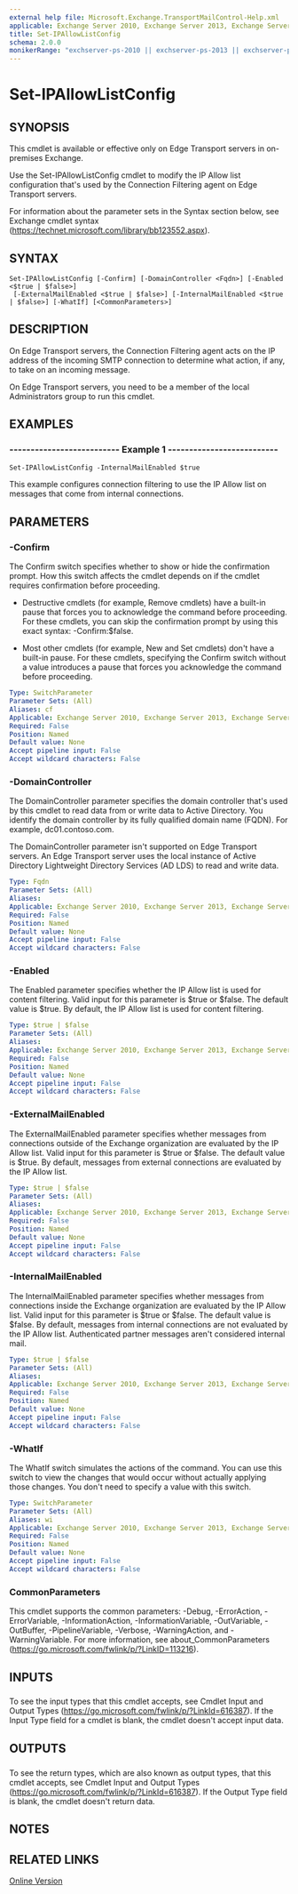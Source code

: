 ```yaml
---
external help file: Microsoft.Exchange.TransportMailControl-Help.xml
applicable: Exchange Server 2010, Exchange Server 2013, Exchange Server 2016
title: Set-IPAllowListConfig
schema: 2.0.0
monikerRange: "exchserver-ps-2010 || exchserver-ps-2013 || exchserver-ps-2016"
---
```


# Set-IPAllowListConfig

## SYNOPSIS
This cmdlet is available or effective only on Edge Transport servers in on-premises Exchange.

Use the Set-IPAllowListConfig cmdlet to modify the IP Allow list configuration that's used by the Connection Filtering agent on Edge Transport servers.

For information about the parameter sets in the Syntax section below, see Exchange cmdlet syntax (https://technet.microsoft.com/library/bb123552.aspx).

## SYNTAX

```
Set-IPAllowListConfig [-Confirm] [-DomainController <Fqdn>] [-Enabled <$true | $false>]
 [-ExternalMailEnabled <$true | $false>] [-InternalMailEnabled <$true | $false>] [-WhatIf] [<CommonParameters>]
```

## DESCRIPTION
On Edge Transport servers, the Connection Filtering agent acts on the IP address of the incoming SMTP connection to determine what action, if any, to take on an incoming message.

On Edge Transport servers, you need to be a member of the local Administrators group to run this cmdlet.

## EXAMPLES

### -------------------------- Example 1 --------------------------
```
Set-IPAllowListConfig -InternalMailEnabled $true
```

This example configures connection filtering to use the IP Allow list on messages that come from internal connections.

## PARAMETERS

### -Confirm
The Confirm switch specifies whether to show or hide the confirmation prompt. How this switch affects the cmdlet depends on if the cmdlet requires confirmation before proceeding.

- Destructive cmdlets (for example, Remove cmdlets) have a built-in pause that forces you to acknowledge the command before proceeding. For these cmdlets, you can skip the confirmation prompt by using this exact syntax: -Confirm:$false.

- Most other cmdlets (for example, New and Set cmdlets) don't have a built-in pause. For these cmdlets, specifying the Confirm switch without a value introduces a pause that forces you acknowledge the command before proceeding.

```yaml
Type: SwitchParameter
Parameter Sets: (All)
Aliases: cf
Applicable: Exchange Server 2010, Exchange Server 2013, Exchange Server 2016
Required: False
Position: Named
Default value: None
Accept pipeline input: False
Accept wildcard characters: False
```

### -DomainController
The DomainController parameter specifies the domain controller that's used by this cmdlet to read data from or write data to Active Directory. You identify the domain controller by its fully qualified domain name (FQDN). For example, dc01.contoso.com.

The DomainController parameter isn't supported on Edge Transport servers. An Edge Transport server uses the local instance of Active Directory Lightweight Directory Services (AD LDS) to read and write data.

```yaml
Type: Fqdn
Parameter Sets: (All)
Aliases:
Applicable: Exchange Server 2010, Exchange Server 2013, Exchange Server 2016
Required: False
Position: Named
Default value: None
Accept pipeline input: False
Accept wildcard characters: False
```

### -Enabled
The Enabled parameter specifies whether the IP Allow list is used for content filtering. Valid input for this parameter is $true or $false. The default value is $true. By default, the IP Allow list is used for content filtering.

```yaml
Type: $true | $false
Parameter Sets: (All)
Aliases:
Applicable: Exchange Server 2010, Exchange Server 2013, Exchange Server 2016
Required: False
Position: Named
Default value: None
Accept pipeline input: False
Accept wildcard characters: False
```

### -ExternalMailEnabled
The ExternalMailEnabled parameter specifies whether messages from connections outside of the Exchange organization are evaluated by the IP Allow list. Valid input for this parameter is $true or $false. The default value is $true. By default, messages from external connections are evaluated by the IP Allow list.

```yaml
Type: $true | $false
Parameter Sets: (All)
Aliases:
Applicable: Exchange Server 2010, Exchange Server 2013, Exchange Server 2016
Required: False
Position: Named
Default value: None
Accept pipeline input: False
Accept wildcard characters: False
```

### -InternalMailEnabled
The InternalMailEnabled parameter specifies whether messages from connections inside the Exchange organization are evaluated by the IP Allow list. Valid input for this parameter is $true or $false. The default value is $false. By default, messages from internal connections are not evaluated by the IP Allow list. Authenticated partner messages aren't considered internal mail.

```yaml
Type: $true | $false
Parameter Sets: (All)
Aliases:
Applicable: Exchange Server 2010, Exchange Server 2013, Exchange Server 2016
Required: False
Position: Named
Default value: None
Accept pipeline input: False
Accept wildcard characters: False
```

### -WhatIf
The WhatIf switch simulates the actions of the command. You can use this switch to view the changes that would occur without actually applying those changes. You don't need to specify a value with this switch.

```yaml
Type: SwitchParameter
Parameter Sets: (All)
Aliases: wi
Applicable: Exchange Server 2010, Exchange Server 2013, Exchange Server 2016
Required: False
Position: Named
Default value: None
Accept pipeline input: False
Accept wildcard characters: False
```

### CommonParameters
This cmdlet supports the common parameters: -Debug, -ErrorAction, -ErrorVariable, -InformationAction, -InformationVariable, -OutVariable, -OutBuffer, -PipelineVariable, -Verbose, -WarningAction, and -WarningVariable. For more information, see about_CommonParameters (https://go.microsoft.com/fwlink/p/?LinkID=113216).

## INPUTS

###  
To see the input types that this cmdlet accepts, see Cmdlet Input and Output Types (https://go.microsoft.com/fwlink/p/?LinkId=616387). If the Input Type field for a cmdlet is blank, the cmdlet doesn't accept input data.

## OUTPUTS

###  
To see the return types, which are also known as output types, that this cmdlet accepts, see Cmdlet Input and Output Types (https://go.microsoft.com/fwlink/p/?LinkId=616387). If the Output Type field is blank, the cmdlet doesn't return data.

## NOTES

## RELATED LINKS

[Online Version](https://technet.microsoft.com/library/bc258d2f-9a5d-4e45-a408-b31ce1260b83.aspx)
